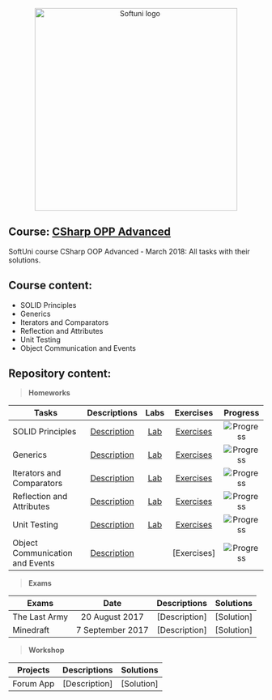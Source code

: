 <p align="center">
	<a href="https://softuni.bg/"><img src="https://www.jobs.bg/assets/logo/2017-09-01/b_6e048c01c340d967f2a6e540e9825d46.png" alt="Softuni logo" width="400" align="center">
	</a>
<p>

## Course: [CSharp OPP Advanced](https://softuni.bg/trainings/1843/csharp-oop-advanced-march-2018#lesson-7720)
SoftUni course CSharp OOP Advanced - March 2018: All tasks with their solutions.

## Course content:
- SOLID Principles
- Generics
- Iterators and Comparators
- Reflection and Attributes
- Unit Testing
- Object Communication and Events

## Repository content:

> **Homeworks**

Tasks							|Descriptions																					| Labs																														| Exercises																															|Progress																														
--------------------------------|:---------------------------------------------------------------------------------------------:|:-------------------------------------------------------------------------------------------------------------------------:|:---------------------------------------------------------------------------------------------------------------------------------:|:-------------:
SOLID Principles             	|[Description](https://github.com/dobroslav-atanasov/CSharp-OOP-Advanced/tree/master/Resources) |[Lab](https://github.com/dobroslav-atanasov/CSharp-OOP-Advanced/tree/master/01.SOLID-Lab)									|[Exercises](https://github.com/dobroslav-atanasov/CSharp-OOP-Advanced/tree/master/02.SOLID-Exercises)								|![Progress](http://progressed.io/bar/100?title=completed)
Generics                    	|[Description](https://github.com/dobroslav-atanasov/CSharp-OOP-Advanced/tree/master/Resources) |[Lab](https://github.com/dobroslav-atanasov/CSharp-OOP-Advanced/tree/master/03.Generics-Lab)								|[Exercises](https://github.com/dobroslav-atanasov/CSharp-OOP-Advanced/tree/master/04.Generics-Exercises)							|![Progress](http://progressed.io/bar/100?title=completed)
Iterators and Comparators    	|[Description](https://github.com/dobroslav-atanasov/CSharp-OOP-Advanced/tree/master/Resources) |[Lab](https://github.com/dobroslav-atanasov/CSharp-OOP-Advanced/tree/master/05.IteratorsAndComparators-Lab)				|[Exercises](https://github.com/dobroslav-atanasov/CSharp-OOP-Advanced/tree/master/06.IteratorsAndComparators-Exercises)			|![Progress](http://progressed.io/bar/100?title=completed)
Reflection and Attributes     	|[Description](https://github.com/dobroslav-atanasov/CSharp-OOP-Advanced/tree/master/Resources) |[Lab](https://github.com/dobroslav-atanasov/CSharp-OOP-Advanced/tree/master/07.ReflectionAndAttributes-Lab)				|[Exercises](https://github.com/dobroslav-atanasov/CSharp-OOP-Advanced/tree/master/08.ReflectionAndAttributes-Exercises)			|![Progress](http://progressed.io/bar/100?title=completed)
Unit Testing                  	|[Description](https://github.com/dobroslav-atanasov/CSharp-OOP-Advanced/tree/master/Resources) |[Lab](https://github.com/dobroslav-atanasov/CSharp-OOP-Advanced/tree/master/09.UnitTesting-Lab)							|[Exercises](https://github.com/dobroslav-atanasov/CSharp-OOP-Advanced/tree/master/10.UnitTesting-Exercises)						|![Progress](http://progressed.io/bar/75)
Object Communication and Events	|[Description](https://github.com/dobroslav-atanasov/CSharp-OOP-Advanced/tree/master/Resources) |																															|[Exercises]												|![Progress](http://progressed.io/bar/0)

> **Exams**

Exams				|Date				|Descriptions			|Solutions
--------------------|:-----------------:|:---------------------:|:----------:
The Last Army		|20 August 2017		|[Description]			|[Solution]
Minedraft			|7 September 2017	|[Description]			|[Solution]

> **Workshop**

Projects			|Descriptions			|Solutions
--------------------|:---------------------:|:----------:
Forum App			|[Description]			|[Solution]


